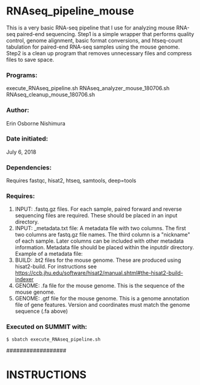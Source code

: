# RNAseq_pipeline_mouse
This is a very basic RNA-seq pipeline that I use for analyzing mouse RNA-seq paired-end sequencing. Step1 is a simple wrapper that performs quality control, genome alignment, basic format conversions, and htseq-count tabulation for paired-end RNA-seq samples using the mouse genome. Step2 is a clean up program that removes unnecessary files and compress files to save space.

### Programs:
execute_RNAseq_pipeline.sh
RNAseq_analyzer_mouse_180706.sh
RNAseq_cleanup_mouse_180706.sh

### Author:
Erin Osborne Nishimura

### Date initiated:
July 6, 2018

### Dependencies: 
  Requires fastqc, hisat2, htseq, samtools, deep=tools

### Requires: 
1. INPUT: .fastq.gz files. For each sample, paired forward and reverse sequencing files are required. These should be placed in an input directory.
2. INPUT: \_metadata.txt file: A metadata file with two columns. The first two columns are fastq.gz file names. The third column is a "nickname" of each sample. Later columns can be included with other metadata information. Metadata file should be placed within the inputdir directory. Example of a metadata file:
3. BUILD: .bt2 files for the mouse genome. These are produced using hisat2-build. For instructions see https://ccb.jhu.edu/software/hisat2/manual.shtml#the-hisat2-build-indexer
4. GENOME: .fa file for the mouse genome. This is the sequence of the mouse genome.
5. GENOME: .gtf file for the mouse genome. This is a genome annotation file of gene features. Version and coordinates must match the genome sequence (.fa above)

### Executed on SUMMIT with:
```
$ sbatch execute_RNAseq_pipeline.sh
```

##################

# INSTRUCTIONS

